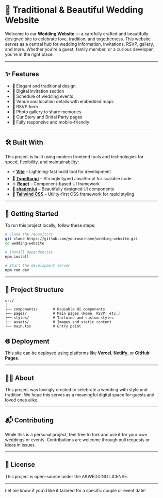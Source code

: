 # 💍 Traditional & Beautiful Wedding Website

Welcome to our **Wedding Website** — a carefully crafted and beautifully designed site to celebrate love, tradition, and togetherness. This website serves as a central hub for wedding information, invitations, RSVP, gallery, and more. Whether you're a guest, family member, or a curious developer, you're in the right place.

---

## ✨ Features

* 💒 Elegant and traditional design
* 💌 Digital invitation section
* 📅 Schedule of wedding events
* 📍 Venue and location details with embedded maps
* 📝 RSVP form
* 📸 Photo gallery to share memories
* 📖 Our Story and Bridal Party pages
* 📱 Fully responsive and mobile-friendly

---

## 🛠️ Built With

This project is built using modern frontend tools and technologies for speed, flexibility, and maintainability:

* ⚡ **[Vite](https://vitejs.dev/)** – Lightning-fast build tool for development
* 🔷 **[TypeScript](https://www.typescriptlang.org/)** – Strongly typed JavaScript for scalable code
* ⚛️ **[React](https://reactjs.org/)** – Component-based UI framework
* 🧩 **[shadcn/ui](https://ui.shadcn.com/)** – Beautifully designed UI components
* 🎨 **[Tailwind CSS](https://tailwindcss.com/)** – Utility-first CSS framework for rapid styling

---

## 🚀 Getting Started

To run this project locally, follow these steps:

```bash
# Clone the repository
git clone https://github.com/yourusername/wedding-website.git
cd wedding-website

# Install dependencies
npm install

# Start the development server
npm run dev
```

---

## 📁 Project Structure

```
src/
│
├── components/       # Reusable UI components
├── pages/            # Main pages (Home, RSVP, etc.)
├── styles/           # Tailwind and custom styles
├── assets/           # Images and static content
└── main.tsx          # Entry point
```

## 🌐 Deployment

This site can be deployed using platforms like **Vercel**, **Netlify**, or **GitHub Pages**.

---

## 🤵👰 About

This project was lovingly created to celebrate a wedding with style and tradition. We hope this serves as a meaningful digital space for guests and loved ones alike.

---

## 📬 Contributing

While this is a personal project, feel free to fork and use it for your own weddings or events. Contributions are welcome through pull requests or ideas in issues.

---

## 📄 License

This project is open-source under the AKWEDDING LICENSE.

---

Let me know if you'd like it tailored for a specific couple or event date!
